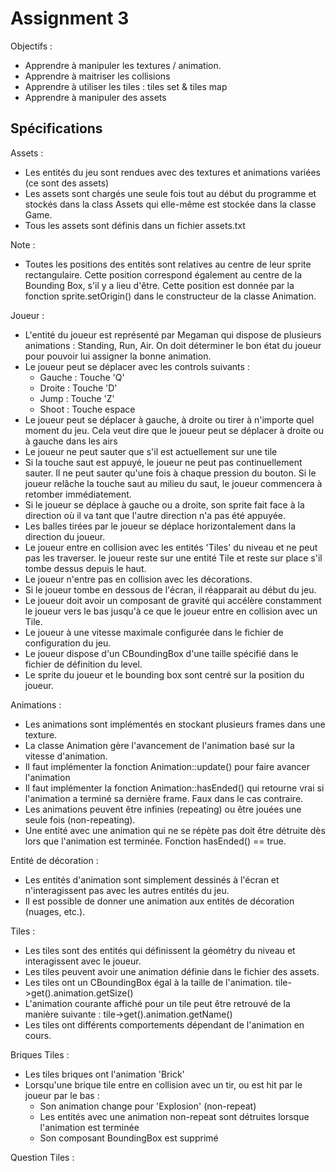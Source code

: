 # Assignment 3

Objectifs :

- Apprendre à manipuler les textures / animation.
- Apprendre à maitriser les collisions
- Apprendre à utiliser les tiles : tiles set & tiles map
- Apprendre à manipuler des assets

## Spécifications

Assets :

- Les entités du jeu sont rendues avec des textures et animations variées (ce sont des assets)
- Les assets sont chargés une seule fois tout au début du programme et stockés dans la class Assets
  qui elle-même est stockée dans la classe Game.
- Tous les assets sont définis dans un fichier assets.txt

Note :

- Toutes les positions des entités sont relatives au centre de leur sprite rectangulaire. Cette position
  correspond également au centre de la Bounding Box, s'il y a lieu d'être.
  Cette position est donnée par la fonction sprite.setOrigin() dans le constructeur de la classe Animation.

Joueur :

- L'entité du joueur est représenté par Megaman qui dispose de plusieurs animations : Standing, Run, Air. On doit
  déterminer le bon état du joueur pour pouvoir lui assigner la bonne animation.
- Le joueur peut se déplacer avec les controls suivants :
    + Gauche : Touche 'Q'
    + Droite : Touche 'D'
    + Jump : Touche 'Z'
    + Shoot : Touche espace
- Le joueur peut se déplacer à gauche, à droite ou tirer à n'importe quel moment du jeu. Cela veut dire que
  le joueur peut se déplacer à droite ou à gauche dans les airs
- Le joueur ne peut sauter que s'il est actuellement sur une tile
- Si la touche saut est appuyé, le joueur ne peut pas continuellement sauter. Il ne peut sauter qu'une fois
  à chaque pression du bouton. Si le joueur relâche la touche saut au milieu du saut, le joueur commencera
  à retomber immédiatement.
- Si le joueur se déplace à gauche ou a droite, son sprite fait face à la direction où il va tant que l'autre
  direction n'a pas été appuyée.
- Les balles tirées par le joueur se déplace horizontalement dans la direction du joueur.
- Le joueur entre en collision avec les entités 'Tiles' du niveau et ne peut pas les traverser. le joueur
  reste sur une entité Tile et reste sur place s'il tombe dessus depuis le haut.
- Le joueur n'entre pas en collision avec les décorations.
- Si le joueur tombe en dessous de l'écran, il réapparait au début du jeu.
- Le joueur doit avoir un composant de gravité qui accélère constamment le joueur vers le bas jusqu'à ce
  que le joueur entre en collision avec un Tile.
- Le joueur à une vitesse maximale configurée dans le fichier de configuration du jeu.
- Le joueur dispose d'un CBoundingBox d'une taille spécifié dans le fichier de définition du level.
- Le sprite du joueur et le bounding box sont centré sur la position du joueur.

Animations :

- Les animations sont implémentés en stockant plusieurs frames dans une texture.
- La classe Animation gère l'avancement de l'animation basé sur la vitesse d'animation.
- Il faut implémenter la fonction Animation::update() pour faire avancer l'animation
- Il faut implémenter la fonction Animation::hasEnded() qui retourne vrai si l'animation a
  terminé sa dernière frame. Faux dans le cas contraire.
- Les animations peuvent être infinies (repeating) ou être jouées une seule fois (non-repeating).
- Une entité avec une animation qui ne se répète pas doit être détruite dès lors que l'animation
  est terminée. Fonction hasEnded() == true.

Entité de décoration :

- Les entités d'animation sont simplement dessinés à l'écran et n'interagissent pas avec les autres
  entités du jeu.
- Il est possible de donner une animation aux entités de décoration (nuages, etc.).

Tiles :

- Les tiles sont des entités qui définissent la géométry du niveau et interagissent avec le joueur.
- Les tiles peuvent avoir une animation définie dans le fichier des assets.
- Les tiles ont un CBoundingBox égal à la taille de l'animation.
  tile->get<CAnimation>().animation.getSize()
- L'animation courante affiché pour un tile peut être retrouvé de la manière suivante :
  tile->get<CAnimation>().animation.getName()
- Les tiles ont différents comportements dépendant de l'animation en cours.

Briques Tiles :

- Les tiles briques ont l'animation 'Brick'
- Lorsqu'une brique tile entre en collision avec un tir, ou est hit par le joueur par le bas :
    + Son animation change pour 'Explosion' (non-repeat)
    + Les entités avec une animation non-repeat sont détruites lorsque l'animation est terminée
    + Son composant BoundingBox est supprimé

Question Tiles :

